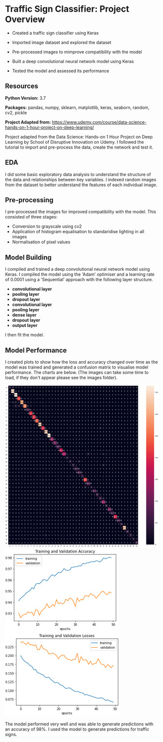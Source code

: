 # Traffic Sign Classifier: Project Overview

- Created a traffic sign classifier using Keras

- Imported image dataset and explored the dataset

- Pre-processed images to mimprove compatibility with the model

- Built a deep convolutional neural network model using Keras 

- Tested the model and assessed its performance

## Resources

**Python Version:** 3.7

**Packages:** pandas, numpy, sklearn, matplotlib, keras, seaborn, random, cv2, pickle

**Project Adapted from:** https://www.udemy.com/course/data-science-hands-on-1-hour-project-on-deep-learning/

Project adapted from the Data Science: Hands-on 1 Hour Project on Deep Learning by School of Disruptive Innovation on Udemy. I followed the tutorial to import and pre-process the data, create the network and test it.

## EDA

I did some basic exploratory data analysis to understand the structure of the data and relationships between key variables. I indexed random images from the dataset to better understand the features of each individual image. 

## Pre-processing

I pre-processed the images for improved compatibility with the model. This consisted of three stages:

- Conversion to grayscale using cv2
- Application of histogram equalisation to standaridise lighting in all images
- Normalisation of pixel values

## Model Building

I compiled and trained a deep convolutional neural network model using Keras. I compiled the model using the 'Adam' optimiser and a learning rate of 0.0001 using a 'Sequential' approach with the following layer structure.  

- **convolutional layer**
- **pooling layer**
- **dropout layer**
- **convolutional layer**
- **pooling layer**
- **dense layer**
- **dropout layer**
- **output layer**

I then fit the model. 

## Model Performance

I created plots to show how the loss and accuracy changed over time as the model was trained and generated a confusion matrix to visualise model performance. The charts are below. (The images can take some time to load, if they don't appear please see the images folder).  

![](https://github.com/SteveCara/TrafficSignClassifier/blob/master/images/ConfusionMatrix.PNG)
![](images/TrainAndValAccuracy.PNG)
![](images/TrainAndValLosses.PNG)

The model performed very well and was able to generate predictions with an accuracy of 98%. I used the model to generate predictions for traffic signs. 
 

 
 



